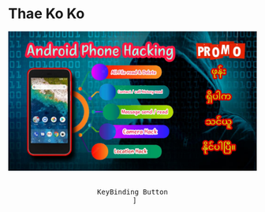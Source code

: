 

# Thae Ko Ko


<div align = center>

![photo](https://github.com/thaeko2/hacking/blob/main/androidhacking.png)

<kbd> <br> KeyBinding Button <br> </kbd>]



</div>

[Button Shield]: https://img.shields.io/badge/Shield_Buttons-37a779?style=for-the-badge
